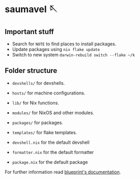 # saumavel 🪡

## Important stuff

* Search for `NOTE` to find places to install packages.
* Update packages using `nix flake update`
* Switch to new system `darwin-rebuild switch --flake ~/k`

## Folder structure

* `devshells/` for devshells.
* `hosts/` for machine configurations.
* `lib/` for Nix functions.
* `modules/` for NixOS and other modules.
* `packages/` for packages.
* `templates/` for flake templates.

* `devshell.nix` for the default devshell
* `formatter.nix` for the default formatter
* `package.nix` for the default package

For further information read [blueprint's documentation](https://github.com/numtide/blueprint/blob/main/docs/folder-structure.md).
